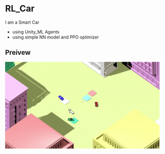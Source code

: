 # RL_Car
I am a Smart Car

* using Unity_ML Agents
* using simple NN model and PPO optimizer
## Preivew
<img src="docs/images/Car & City.gif" align="middle" width="500"/>
